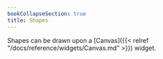 ```yaml
---
bookCollapseSection: true
title: Shapes
---
```

Shapes can be drawn upon a [Canvas]({{< relref "/docs/reference/widgets/Canvas.md" >}}) widget.
